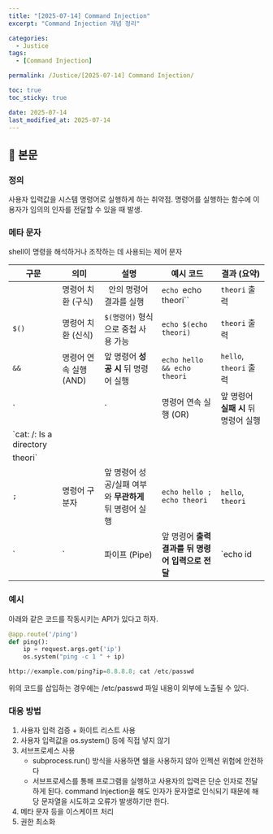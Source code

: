```yaml
---
title: "[2025-07-14] Command Injection"
excerpt: "Command Injection 개념 정리"

categories:
  - Justice
tags:
  - [Command Injection]

permalink: /Justice/[2025-07-14] Command Injection/

toc: true
toc_sticky: true

date: 2025-07-14
last_modified_at: 2025-07-14
---
```


## 🦥 본문

### 정의

사용자 입력값을 시스템 명령어로 실행하게 하는 취약점. 명령어를 실행하는 함수에 이용자가 임의의 인자를 전달할 수 있을 때 발생.

### 메타 문자

shell이 명령을 해석하거나 조작하는 데 사용되는 제어 문자

| 구문 | 의미 | 설명 | 예시 코드 | 결과 (요약) |
| --- | --- | --- | --- | --- |
| `` `` | 명령어 치환 (구식) | `` ``안의 명령어 결과를 실행 | `echo `echo theori`` | `theori` 출력 |
| `$()` | 명령어 치환 (신식) | `$(명령어)` 형식으로 중첩 사용 가능 | `echo $(echo theori)` | `theori` 출력 |
| `&&` | 명령어 연속 실행 (AND) | 앞 명령어 **성공 시** 뒤 명령어 실행 | `echo hello && echo theori` | `hello`, `theori` 출력 |
| `||` | 명령어 연속 실행 (OR) | 앞 명령어 **실패 시** 뒤 명령어 실행 | `$ cat / || echo theori`
 | `cat: /: Is a directory
theori`   |
| `;` | 명령어 구분자 | 앞 명령어 성공/실패 여부와 **무관하게** 뒤 명령어 실행 | `echo hello ; echo theori` | `hello`, `theori`  |
| `|` | 파이프 (Pipe) | 앞 명령어 **출력 결과를 뒤 명령어 입력으로 전달** | `echo id | /bin/sh` | `uid=1001(theori) gid=1001(theori) groups=1001(theori)` |

### 예시

아래와 같은 코드를 작동시키는 API가 있다고 하자.

```python
@app.route('/ping')
def ping():
    ip = request.args.get('ip')
    os.system("ping -c 1 " + ip)
```

```python
http://example.com/ping?ip=8.8.8.8; cat /etc/passwd
```

위의 코드를 삽입하는 경우에는 /etc/passwd 파일 내용이 외부에 노출될 수 있다. 

### 대응 방법

1. 사용자 입력 검증 + 화이트 리스트 사용
2. 사용자 입력값을 os.system() 등에 직접 넣지 않기
3. 서브프로세스 사용
    - subprocess.run() 방식을 사용하면 쉘을 사용하지 않아 인젝션 위험에 안전하다
    - 서브프로세스를 통해 프로그램을 실행하고 사용자의 입력은 단순 인자로 전달하게 된다. command Injection을 해도 인자가 문자열로 인식되기 때문에 해당 문자열을 시도하고 오류가 발생하기만 한다.
4. 메타 문자 등을 이스케이프 처리 
5. 권한 최소화
